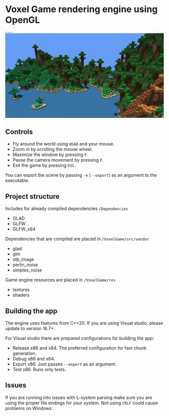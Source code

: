 # Voxel Game rendering engine using OpenGL
![valleys](VoxelGame/res/textures/valleys.PNG)

## Controls
  - Fly around the world using `WSAD` and your mouse.
  - Zoom in by scrolling the mouse wheel.
  - Maximize the window by pressing `F`.
  - Pause the camera movement by pressing `P`.
  - Exit the game by pressing `ESC`.

You can export the scene by passing `-e` (`--export`) as an argument to the executable.

## Project structure

Includes for already compiled dependencies `/Dependencies`
  - GLAD
  - GLFW
  - GLFW_x64
  
Dependencies that are compiled are placed in `/VoxelGame/src/vendor`
  - glad
  - glm
  - stb_image
  - perlin_noise
  - simplex_noise
  
Game engine resources are placed in `/VoxelGame/res`
  - textures
  - shaders

## Building the app
The engine uses features from C++20. If you are using Visual studio, please update to version 16.7+.

For Visual studio there are prepared configurations for building the app:
  - Release x86 and x64. The preferred configuration for fast chunk generation.
  - Debug x86 and x64. 
  - Export x86. Just passes `--export` as an argument.
  - Test x86. Runs only tests.

## Issues
If you are running into issues with L-system parsing make sure you are using the proper file endings for your system.
Not using `CRLF` could cause problems on Windows. 
